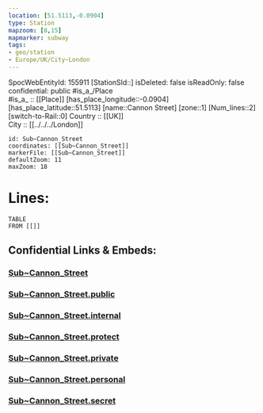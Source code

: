 ```yaml
---
location: [51.5113,-0.0904] 
type: Station 
mapzoom: [8,15] 
mapmarker: subway 
tags:
- geo/station
- Europe/UK/City~London
---
```

SpocWebEntityId: 155911
[StationSId::] 
isDeleted: false
isReadOnly: false
confidential: public
#is_a_/Place  
#is_a_ :: [[Place]] 
[has_place_longitude::-0.0904] 
[has_place_latitude::51.5113] 
[name::Cannon Street] 
[zone::1] 
[Num_lines::2] 
[switch-to-Rail::0] 
Country :: [[UK]]  
City :: [[../../../London]]  


```leaflet
id: Sub~Cannon_Street
coordinates: [[Sub~Cannon_Street]] 
markerFile: [[Sub~Cannon_Street]] 
defaultZoom: 11 
maxZoom: 18
```


# Lines: 
```dataview
TABLE 
FROM [[]] 
```


## Confidential Links & Embeds: 

### [Sub~Cannon_Street](/_Standards/Earth/Continent/Europe/Europe~North/UK/England/Regions~England/London,Greater/cities~GreaterLondon/Underground/Station/Sub~Cannon_Street.md) 

### [Sub~Cannon_Street.public](/_public/Earth/Continent/Europe/Europe~North/UK/England/Regions~England/London,Greater/cities~GreaterLondon/Underground/Station/Sub~Cannon_Street.public.md) 

### [Sub~Cannon_Street.internal](/_internal/Earth/Continent/Europe/Europe~North/UK/England/Regions~England/London,Greater/cities~GreaterLondon/Underground/Station/Sub~Cannon_Street.internal.md) 

### [Sub~Cannon_Street.protect](/_protect/Earth/Continent/Europe/Europe~North/UK/England/Regions~England/London,Greater/cities~GreaterLondon/Underground/Station/Sub~Cannon_Street.protect.md) 

### [Sub~Cannon_Street.private](/_private/Earth/Continent/Europe/Europe~North/UK/England/Regions~England/London,Greater/cities~GreaterLondon/Underground/Station/Sub~Cannon_Street.private.md) 

### [Sub~Cannon_Street.personal](/_personal/Earth/Continent/Europe/Europe~North/UK/England/Regions~England/London,Greater/cities~GreaterLondon/Underground/Station/Sub~Cannon_Street.personal.md) 

### [Sub~Cannon_Street.secret](/_secret/Earth/Continent/Europe/Europe~North/UK/England/Regions~England/London,Greater/cities~GreaterLondon/Underground/Station/Sub~Cannon_Street.secret.md)

